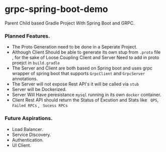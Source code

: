 # grpc-spring-boot-demo
Parent Child based Gradle Project With Spring Boot and GRPC.

### Planned Features.

* The Proto Generation need to be done in a Seperate Project.
* Although Client Should be able to generate its own stup from ``` .proto ``` file , for the sake of  Loose Coupling Client and Server Need to add in proto proejct in  ``` build.gradle ```
* The Server and Client are both based on Spring boot and uses grpc wrapper of spring boot that supports ``` GrpcClient ``` and ``` GrpcServer ``` annotations.
* The Server will not expose Rest API's it will be called via ``` stub ``` 
* Server will be Dockerized.
* Server Will Have peresistance `mysql` running in its own ```docker``` container.
* Client Rest API should return the Status of Excution and Stats like ``` QPS```, ``` Failed RPCs ``` , ``` Sucess RPCs```

### Future Aspirations.

* Load Balancer.
* Service Discovery.
* Authentication.
* UI Client.
